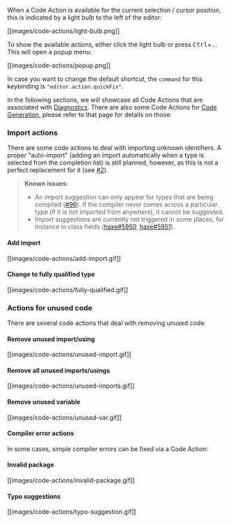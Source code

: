 When a Code Action is available for the current selection / cursor position, this is indicated by a light bulb to the left of the editor:

[[images/code-actions/light-bulb.png]]

To show the available actions, either click the light bulb or press <kbd>Ctrl</kbd>+<kbd>.</kbd>. This will open a popup menu:

[[images/code-actions/popup.png]]

In case you want to change the default shortcut, the `command` for this keybinding is `"editor.action.quickFix"`.

In the following sections, we will showcase all Code Actions that are associated with [Diagnostics](/vshaxe/vshaxe/wiki/Diagnostics). There are also some Code Actions for [Code Generation](/vshaxe/vshaxe/wiki/Code-Generation), please refer to that page for details on those.

### Import actions

There are some code actions to deal with importing unknown identifiers. A proper "auto-import" (adding an import automatically when a type is selected from the completion list) is still planned, however, as this is not a perfect replacement for it (see [#2](/vshaxe/vshaxe/issues/2)).

>**Known issues:**
> - An import suggestion can only appear for types that are being compiled ([#96](https://github.com/vshaxe/vshaxe/issues/96)). If the compiler never comes across a particular type (if it is not imported from anywhere), it cannot be suggested.
> - Import suggestions are currently not triggered in some places, for instance in class fields ([haxe#5950](https://github.com/HaxeFoundation/haxe/issues/5950), [haxe#5951](https://github.com/HaxeFoundation/haxe/issues/5951)).

#### Add import

[[images/code-actions/add-import.gif]]

#### Change to fully qualified type

[[images/code-actions/fully-qualified.gif]]

### Actions for unused code

There are several code actions that deal with removing unused code:

#### Remove unused import/using

[[images/code-actions/unused-import.gif]]

#### Remove all unused imports/usings

[[images/code-actions/unused-imports.gif]]

#### Remove unused variable

[[images/code-actions/unused-var.gif]]

#### Compiler error actions

In some cases, simple compiler errors can be fixed via a Code Action:

#### Invalid package

[[images/code-actions/invalid-package.gif]]

#### Typo suggestions

[[images/code-actions/typo-suggestion.gif]]